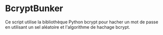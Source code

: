 # BcryptBunker
Ce script utilise la bibliothèque Python bcrypt pour hacher un mot de passe en utilisant un sel aléatoire et l'algorithme de hachage bcrypt.
